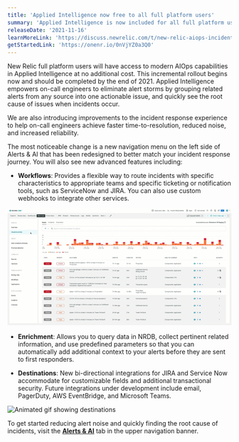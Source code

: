 ```yaml
---
title: 'Applied Intelligence now free to all full platform users'
summary: 'Applied Intelligence is now included for all full platform users at no additional cost, and with some enhancements.' 
releaseDate: '2021-11-16' 
learnMoreLink: 'https://discuss.newrelic.com/t/new-relic-aiops-incident-intelligence-product-evolution/167504' 
getStartedLink: 'https://onenr.io/0nVjYZ0a3Q0' 
---
```


New Relic full platform users will have access to modern AIOps capabilities in Applied Intelligence at no additional cost. This incremental rollout begins now and should be completed by the end of 2021. Applied Intelligence empowers on-call engineers to eliminate alert storms by grouping related alerts from any source into one actionable issue, and quickly see the root cause of issues when incidents occur.

We are also introducing improvements to the incident response experience to help on-call engineers achieve faster time-to-resolution, reduced noise, and increased reliability.

The most noticeable change is a new navigation menu on the left side of Alerts & AI that has been redesigned to better match your incident response journey. You will also see new advanced features including:

* **Workflows**: Provides a flexible way to route incidents with specific characteristics to appropriate teams and specific ticketing or notification tools, such as ServiceNow and JIRA. You can also use custom webhooks to integrate other services.

![Animated gif showing workflow](./images/workflow-example.gif "Animated gif showing workflow")

* **Enrichment**: Allows you to query data in NRDB, collect pertinent related information, and use predefined parameters so that you can automatically add additional context to your alerts before they are sent to first responders. 

 * **Destinations**: New bi-directional integrations for JIRA and Service Now accommodate for customizable fields and additional transactional security. Future integrations under development include email, PagerDuty, AWS EventBridge, and Microsoft Teams.

![Animated gif showing destinations](./images/destination-example.gif "Animated gif showing destinations")

To get started reducing alert noise and quickly finding the root cause of incidents, visit the [**Alerts & AI**](https://onenr.io/0nVjYZ0a3Q0) tab in the upper navigation banner. 
